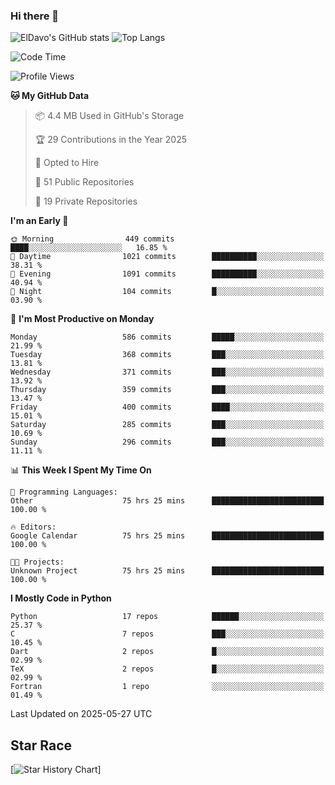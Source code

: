 ### Hi there 👋
![ElDavo's GitHub stats](https://github-readme-stats.vercel.app/api?username=ElDavoo&show_icons=true&theme=chartreuse-dark)
![Top Langs](https://github-readme-stats.vercel.app/api/top-langs/?username=ElDavoo&theme=chartreuse-dark&layout=compact)

<!--START_SECTION:waka-->
![Code Time](http://img.shields.io/badge/Code%20Time-3%2C202%20hrs%208%20mins-blue)

![Profile Views](http://img.shields.io/badge/Profile%20Views-0-blue)

**🐱 My GitHub Data** 

> 📦 4.4 MB Used in GitHub's Storage 
 > 
> 🏆 29 Contributions in the Year 2025
 > 
> 💼 Opted to Hire
 > 
> 📜 51 Public Repositories 
 > 
> 🔑 19 Private Repositories 
 > 
**I'm an Early 🐤** 

```text
🌞 Morning                449 commits         ████░░░░░░░░░░░░░░░░░░░░░   16.85 % 
🌆 Daytime                1021 commits        ██████████░░░░░░░░░░░░░░░   38.31 % 
🌃 Evening                1091 commits        ██████████░░░░░░░░░░░░░░░   40.94 % 
🌙 Night                  104 commits         █░░░░░░░░░░░░░░░░░░░░░░░░   03.90 % 
```
📅 **I'm Most Productive on Monday** 

```text
Monday                   586 commits         █████░░░░░░░░░░░░░░░░░░░░   21.99 % 
Tuesday                  368 commits         ███░░░░░░░░░░░░░░░░░░░░░░   13.81 % 
Wednesday                371 commits         ███░░░░░░░░░░░░░░░░░░░░░░   13.92 % 
Thursday                 359 commits         ███░░░░░░░░░░░░░░░░░░░░░░   13.47 % 
Friday                   400 commits         ████░░░░░░░░░░░░░░░░░░░░░   15.01 % 
Saturday                 285 commits         ███░░░░░░░░░░░░░░░░░░░░░░   10.69 % 
Sunday                   296 commits         ███░░░░░░░░░░░░░░░░░░░░░░   11.11 % 
```


📊 **This Week I Spent My Time On** 

```text
💬 Programming Languages: 
Other                    75 hrs 25 mins      █████████████████████████   100.00 % 

🔥 Editors: 
Google Calendar          75 hrs 25 mins      █████████████████████████   100.00 % 

🐱‍💻 Projects: 
Unknown Project          75 hrs 25 mins      █████████████████████████   100.00 % 
```

**I Mostly Code in Python** 

```text
Python                   17 repos            ██████░░░░░░░░░░░░░░░░░░░   25.37 % 
C                        7 repos             ███░░░░░░░░░░░░░░░░░░░░░░   10.45 % 
Dart                     2 repos             █░░░░░░░░░░░░░░░░░░░░░░░░   02.99 % 
TeX                      2 repos             █░░░░░░░░░░░░░░░░░░░░░░░░   02.99 % 
Fortran                  1 repo              ░░░░░░░░░░░░░░░░░░░░░░░░░   01.49 % 
```




 Last Updated on 2025-05-27 UTC
<!--END_SECTION:waka-->

## Star Race

[![Star History Chart](https://api.star-history.com/svg?repos=ElDavoo/WhatsApp-Crypt14-Crypt15-Decrypter,ElDavoo/TuringOS,EliteAndroidApps/WhatsApp-Crypt12-Decrypter,KnugiHK/Whatsapp-Chat-Exporter&type=Date)]
